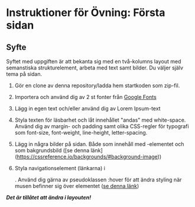 # Instruktioner för Övning: Första sidan

## Syfte
Syftet med uppgiften är att bekanta sig med en två-kolumns layout med semanstiska strukturelement, arbeta med text samt bilder. Du väljer själv tema på sidan.

1. Gör en clone av denna repository/ladda hem startkoden som zip-fil. 

2. Importera och använd dig av 2 st fonter från [Google Fonts](https://fonts.google.com/) 

3. Lägg in egen text och/eller använd dig av Lorem Ipsum-text

3. Styla texten för läsbarhet och låt innehållet "andas" med white-space. Använd dig av margin- och padding samt olika CSS-regler för typografi som font-size, font-weight, line-height, letter-spacing.

4. Lägg in några bilder på sidan. Både som innehåll med <img>-elementet och som bakgrundsbild ([se denna länk] (https://cssreference.io/backgrounds/#background-image)) 

5. Styla navigationselement (länkarna) i <nav>. Använd dig gärna av pseudoklassen :hover för att ändra styling när musen befinner sig över elementet ([se denna länk](https://www.w3schools.com/cssref/sel_hover.asp))

***Det är tillåtet att ändra i layouten!***
